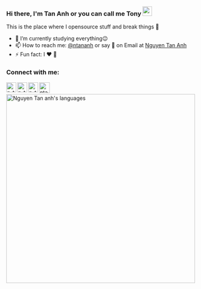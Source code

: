 ### Hi there, I'm Tan Anh or you can call me Tony <img src="https://media.giphy.com/media/hvRJCLFzcasrR4ia7z/giphy.gif" width="25px">


This is the place where I opensource stuff and break things 🤣

- 🔭 I’m currently studying everything😉
- 📫 How to reach me: [@ntananh][linkedin] or say 👋 on Email at [Nguyen Tan Anh](mailto:tananh691@gmail.com)
- ⚡ Fun fact: I ❤️ 🐼

### Connect with me:

[<img align="left" alt="n_tananh | LinkedIn" width="26px" src="https://cdn-icons-png.flaticon.com/512/174/174857.png" />][linkedin]
[<img align="left" alt="n_tananh | Instagram" width="26px" src="https://cdn-icons-png.flaticon.com/512/2111/2111463.png" />][instagram]
[<img align="left" alt="n_tananh | Facebook" width="26px" src="https://cdn-icons-png.flaticon.com/512/733/733547.png" />][facebook]
[<img align="left" alt="ntananh | GitHub" width="28px" src="https://cdn-icons-png.flaticon.com/512/733/733553.png" />][github]
<br />

<a href="https://github.com/ntananh/ntananh">
  <img align="left" alt="Nguyen Tan anh's languages" width="500px" src="https://github-readme-stats.vercel.app/api/top-langs/?username=ntananh&hide=html,scss,css,less&layout=compact&theme=tokyonight" />
</a>

<!---<a href="https://github.com/n-tananh/n-tananh">
  <img align="right" alt="Nguyen Tan anh's github stats" width="300px" src="https://github-readme-stats.vercel.app/api?username=n-tananh&show_icons=true&theme=tokyonight&count_private=true&include_all_commits=true" />
</a> -->


[linkedin]: https://www.linkedin.com/in/ntananh/
[instagram]: https://www.instagram.com/n_tananh/
[facebook]: https://www.facebook.com/tananh691
[github]: https://github.com/ntananh
